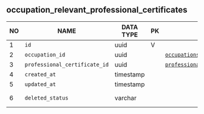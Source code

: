 occupation_relevant_professional_certificates
----------------------------


NO | NAME | DATA TYPE | PK | FK | DESCRIPTION            
---|------|-----------|----|----|-------------
1|`id` | uuid | V |  | Surrogate key
2|`occupation_id` | uuid |  | [`occupations`](occupations.md) | 
3|`professional_certificate_id` | uuid |  | [`professional_certificates`](professional_certificates.md) | 
4|`created_at` | timestamp |  |  | 
5|`updated_at` | timestamp |  |  | 
6|`deleted_status` | varchar |  |  | ACTIVE, DELETED
